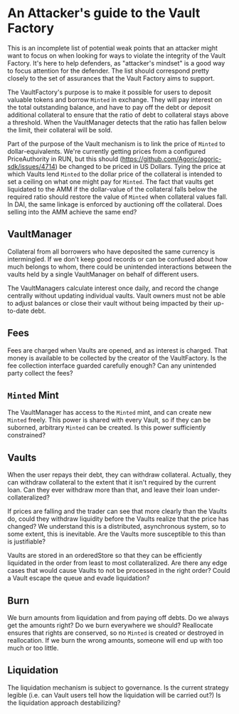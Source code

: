 # An Attacker's guide to the Vault Factory

This is an incomplete list of potential weak points that an attacker might want to focus
on when looking for ways to violate the integrity of the Vault Factory. It's here to help
defenders, as "attacker's mindset" is a good way to focus attention for the defender. The
list should correspond pretty closely to the set of assurances that the Vault Factory aims
to support.

The VaultFactory's purpose is to make it possible for users to deposit valuable tokens and
borrow `Minted` in exchange. They will pay interest on the total outstanding balance, and have
to pay off the debt or deposit additional collateral to ensure that the ratio of debt to
collateral stays above a threshold. When the VaultManager detects that the ratio has
fallen below the limit, their collateral will be sold.

Part of the purpose of the Vault mechanism is to link the price of `Minted` to
dollar-equivalents. We're currently getting prices from a configured PriceAuthority in
RUN, but this should (https://github.com/Agoric/agoric-sdk/issues/4714) be changed to be
priced in US Dollars. Tying the price at which Vaults lend `Minted` to the dollar price of the
collateral is intended to set a ceiling on what one might pay for `Minted`. The fact that
vaults get liquidated to the AMM if the dollar-value of the collateral falls below the
required ratio should restore the value of `Minted` when collateral values fall. In DAI, the
same linkage is enforced by auctioning off the collateral. Does selling into the AMM
achieve the same end?

## VaultManager

Collateral from all borrowers who have deposited the same currency is intermingled. If we
don't keep good records or can be confused about how much belongs to whom, there could be
unintended interactions between the vaults held by a single VaultManager on behalf of
different users.

The VaultManagers calculate interest once daily, and record the change centrally without
updating individual vaults. Vault owners must not be able to adjust balances or close
their vault without being impacted by their up-to-date debt.

## Fees

Fees are charged when Vaults are opened, and as interest is charged. That money is
available to be collected by the creator of the VaultFactory. Is the fee collection
interface guarded carefully enough? Can any unintended party collect the fees?

## `Minted` Mint

The VaultManager has access to the `Minted` mint, and can create new `Minted` freely. This power is
shared with every Vault, so if they can be suborned, arbitrary `Minted` can be created. Is this
power sufficiently constrained?

## Vaults

When the user repays their debt, they can withdraw collateral. Actually, they can withdraw
collateral to the extent that it isn't required by the current loan. Can they ever
withdraw more than that, and leave their loan under-collateralized?

If prices are falling and the trader can see that more clearly than the Vaults do, could
they withdraw liquidity before the Vaults realize that the price has changed? We
understand this is a distributed, asynchronous system, so to some extent, this is
inevitable. Are the Vaults more susceptible to this than is justifiable?

Vaults are stored in an orderedStore so that they can be efficiently liquidated in the
order from least to most collateralized. Are there any edge cases that would cause Vaults
to not be processed in the right order? Could a Vault escape the queue and evade
liquidation?

## Burn

We burn amounts from liquidation and from paying off debts. Do we always get the amounts
right? Do we burn everywhere we should? Reallocate ensures that rights are conserved, so
no `Minted` is created or destroyed in reallocation. If we burn the wrong amounts, someone will
end up with too much or too little.

## Liquidation

The liquidation mechanism is subject to governance. Is the current strategy legible
(i.e. can Vault users tell how the liquidation will be carried out?) Is the liquidation
approach destabilizing?
 
